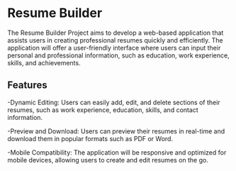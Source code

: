 # Resume Builder

The Resume Builder Project aims to develop a web-based application that assists users in creating professional resumes quickly and efficiently. The application will offer a user-friendly interface where users can input their personal and professional information, such as education, work experience, skills, and achievements.

## Features

-Dynamic Editing: Users can easily add, edit, and delete sections of their resumes, such as work experience, education, skills, and contact information.

-Preview and Download: Users can preview their resumes in real-time and download them in popular formats such as PDF or Word.

-Mobile Compatibility: The application will be responsive and optimized for mobile devices, allowing users to create and edit resumes on the go.
